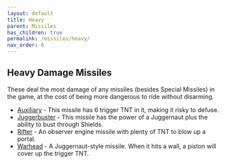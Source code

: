 ```yaml
---
layout: default
title: Heavy
parent: Missiles
has_children: true
permalink: /missiles/heavy/
nav_order: 6
---
```

**Heavy Damage Missiles**
---
These deal the most damage of any missiles (besides Special Missiles) in the game, at the cost of being more dangerous to ride without disarming.

- [Auxiliary](https://zeroniaserver.github.io/RocketRidersWiki/missiles/heavy/auxiliary) - This missile has 6 trigger TNT in it, making it risky to defuse.
- [Juggerbuster](https://zeroniaserver.github.io/RocketRidersWiki/missiles/heavy/juggerbuster) - This missile has the power of a Juggernaut plus the ability to bust through Shields.
- [Rifter](https://zeroniaserver.github.io/RocketRidersWiki/missiles/heavy/rifter) - An observer engine missile with plenty of TNT to blow up a portal.
- [Warhead](https://zeroniaserver.github.io/RocketRidersWiki/missiles/heavy/warhead) - A Juggernaut-style missile. When it hits a wall, a piston will cover up the trigger TNT.
